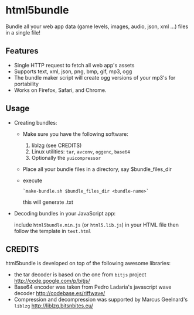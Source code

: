 html5bundle
===========
Bundle all your web app data (game levels, images, audio, json, xml ...) files in a single file!

Features
---------
- Single HTTP request to fetch all web app's assets
- Supports text, xml, json, png, bmp, gif, mp3, ogg
- The bundle maker script will create ogg versions of your mp3's for portability
- Works on Firefox, Safari, and Chrome.


Usage
------
- Creating bundles:
  - Make sure you have the following software:
    1. liblzg (see CREDITS)
    2. Linux utilities: `tar`, `avconv`, `oggenc`, `base64`
    3. Optionally the `yuicompressor`
  - Place all your bundle files in a directory, say $bundle_files_dir
  - execute

        `make-bundle.sh $bundle_files_dir <bundle-name>`
    this will generate <bundle-name>.txt
   
- Decoding bundles in your JavaScript app:

  include `html5bundle.min.js` (or `html5.lib.js`) in your HTML file then follow the template in `test.html`


CREDITS
-------
html5bundle is developed on top of the following awesome libraries:
- the tar decoder is based on the one from `bitjs` project http://code.google.com/p/bitjs/
- Base64 encoder was taken from Pedro Ladaria's javascript wave decoder http://codebase.es/riffwave/
- Compression and decompression was supported by Marcus Geelnard's `liblzg` http://liblzg.bitsnbites.eu/
